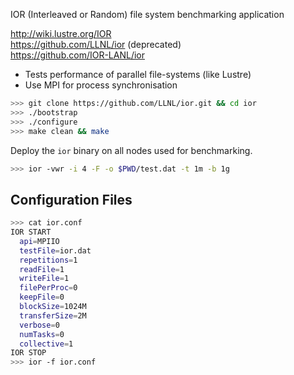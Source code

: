 IOR (Interleaved or Random) file system benchmarking application 

<http://wiki.lustre.org/IOR>  
<https://github.com/LLNL/ior> (deprecated)  
<https://github.com/IOR-LANL/ior>

* Tests performance of parallel file-systems (like Lustre)
* Use MPI for process synchronisation

```bash
>>> git clone https://github.com/LLNL/ior.git && cd ior
>>> ./bootstrap
>>> ./configure
>>> make clean && make
```

Deploy the `ior` binary on all nodes used for benchmarking.

```bash
>>> ior -vwr -i 4 -F -o $PWD/test.dat -t 1m -b 1g
```

## Configuration Files

```bash
>>> cat ior.conf    
IOR START
  api=MPIIO
  testFile=ior.dat
  repetitions=1
  readFile=1
  writeFile=1
  filePerProc=0
  keepFile=0
  blockSize=1024M
  transferSize=2M
  verbose=0
  numTasks=0
  collective=1
IOR STOP
>>> ior -f ior.conf
```
